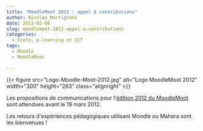 ```yaml
---
title: "MoodleMoot 2012 : appel à contributions"
author: Nicolas Martignoni
date: 2012-02-08
slug: moodlemoot-2012-appel-a-contributions
categories:
  - École, e-learning et ICT
tags:
  - Moodle
  - MoodleMoot

---
```

{{< figure src="Logo-Moodle-Moot-2012.jpg" alt="Logo MoodleMoot 2012" width="300" height="263" class="alignright" >}}

Les propositions de communications pour l'[édition 2012 du MoodleMoot][1] sont attendues avant le 19 mars 2012.

Les retours d'expériences pédagogiques utilisant Moodle ou Mahara sont les bienvenues !

 [1]: http://moodlemoot2012.unimes.fr/ "MoodleMoot 2012"

<!--more-->
